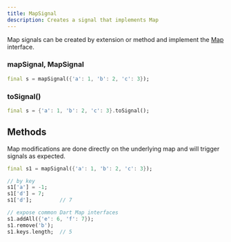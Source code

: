 ```yaml
---
title: MapSignal
description: Creates a signal that implements Map
---
```


Map signals can be created by extension or method and implement the [Map](https://api.dart.dev/stable/3.2.1/dart-core/Map-class.html) interface.

### mapSignal, MapSignal

```dart
final s = mapSignal({'a': 1, 'b': 2, 'c': 3});
```

### toSignal()

```dart
final s = {'a': 1, 'b': 2, 'c': 3}.toSignal();
```

## Methods

Map modifications are done directly on the underlying map and will trigger signals as expected.

```dart
final s1 = mapSignal({'a': 1, 'b': 2, 'c': 3});

// by key
s1['a'] = -1;
s1['d'] = 7;
s1['d'];         // 7

// expose common Dart Map interfaces
s1.addAll({'e': 6, 'f': 7});
s1.remove('b');
s1.keys.length;  // 5
```

